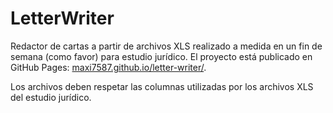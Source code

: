 # LetterWriter

Redactor de cartas a partir de archivos XLS realizado a medida en un fin de semana (como favor) para estudio jurídico. El proyecto está publicado en GitHub Pages: [maxi7587.github.io/letter-writer/](https://maxi7587.github.io/letter-writer/).

Los archivos deben respetar las columnas utilizadas por los archivos XLS del estudio jurídico.
